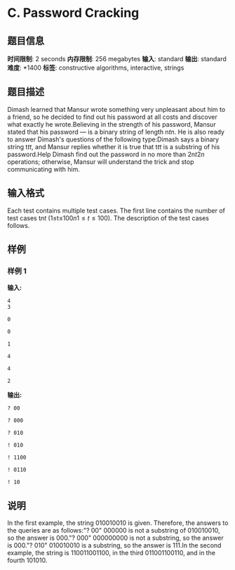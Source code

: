 # C. Password Cracking

## 题目信息

**时间限制**: 2 seconds
**内存限制**: 256 megabytes
**输入**: standard
**输出**: standard
**难度**: *1400
**标签**: constructive algorithms, interactive, strings

## 题目描述

Dimash learned that Mansur wrote something very unpleasant about him to a friend, so he decided to find out his password at all costs and discover what exactly he wrote.Believing in the strength of his password, Mansur stated that his password — is a binary string of length n$t$$n$. He is also ready to answer Dimash's questions of the following type:Dimash says a binary string t$t$$t$, and Mansur replies whether it is true that t$t$$t$ is a substring of his password.Help Dimash find out the password in no more than 2n$t$$2n$ operations; otherwise, Mansur will understand the trick and stop communicating with him.

## 输入格式

Each test contains multiple test cases. The first line contains the number of test cases t$n$$t$ (1≤t≤100$n$$1 \le t \le 100$). The description of the test cases follows.

## 样例

### 样例 1

**输入:**
```
4
3

0

0

1

4

4

2
```

**输出:**
```
? 00

? 000

? 010

! 010

! 1100

! 0110

! 10
```

## 说明

In the first example, the string 010010$010$ is given. Therefore, the answers to the queries are as follows:"? 00" 0000$00$ is not a substring of 010010$010$, so the answer is 00$0$."? 000" 000000$000$ is not a substring, so the answer is 00$0$."? 010" 010010$010$ is a substring, so the answer is 11$1$.In the second example, the string is 11001100$1100$, in the third 01100110$0110$, and in the fourth 1010$10$.
